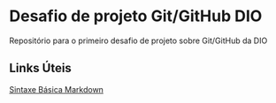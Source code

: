 # Desafio de projeto Git/GitHub DIO
Repositório para o primeiro desafio de projeto sobre Git/GitHub da DIO

## Links Úteis
[Sintaxe Básica Markdown](https://www.markdownguide.org/basic-sixtax/) 
